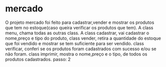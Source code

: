 # mercado
  O projeto mercado foi feito para cadastrar,vender e mostrar os produtos que tem no estoque(caso queira verificar os produtos que tem). A 
class menu, chama todas as outras class. A class cadastrar, vai cadastrar o nome,preço e tipo do produto, class vender, retira a 
quantidade do estoque que foi vendido e mostrar se tem suficiente para ser vendido. class verificar, conferi se os produtos foram 
cadastrados com sucesso e/ou se não foram. class imprimir, mostra o nome,preço e o tipo, de todos os produtos cadastrados. 
passo: 2
